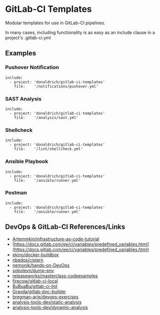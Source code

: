 # GitLab-CI Templates

Modular templates for use in GitLab-CI pipelines.

In many cases, including functionality is as easy as an include clause in a project's .gitlab-ci.yml

## Examples

### Pushover Notification
```
include:
  - project: 'donaldrich/gitlab-ci-templates'
    file:    '/notifications/pushover.yml'
```
### SAST Analysis
```
include:
  - project: 'donaldrich/gitlab-ci-templates'
    file:    '/analysis/sast.yml'
```
### Shellcheck
```
include:
  - project: 'donaldrich/gitlab-ci-templates'
    file:    '/lint/shellcheck.yml'
```
### Ansible Playbook
```
include:
  - project: 'donaldrich/gitlab-ci-templates'
    file:    '/ansible/runner.yml'
```
### Postman
```
include:
  - project: 'donaldrich/gitlab-ci-templates'
    file:    '/ansible/runner.yml'
```

## DevOps & GitLab-CI References/Links
- [Artemmkin/infrastructure-as-code-tutorial](https://github.com/Artemmkin/infrastructure-as-code-tutorial)
- [https://docs.gitlab.com/ee/ci/variables/predefined_variables.html](https://docs.gitlab.com/ee/ci/variables/predefined_variables.html)
- [ekino/docker-buildbox](https://github.com/ekino/docker-buildbox)
- [nbedos/cistern](https://github.com/nbedos/cistern)
- [nemonik/hands-on-DevOps](https://github.com/nemonik/hands-on-DevOps)
- [sobolevn/dump-env](https://github.com/sobolevn/dump-env)
- [releaseworks/masterclass-codeexamples](https://github.com/releaseworks/masterclass-codeexamples)
- [firecow/gitlab-ci-local](https://github.com/firecow/gitlab-ci-local)
- [BuBuaBu/gitlab-ci-lint](https://github.com/BuBuaBu/gitlab-ci-lint)
- [Grayda/gitlab-doc-builder](https://github.com/Grayda/gitlab-doc-builder)
- [bregman-arie/devops-exercises](https://github.com/bregman-arie/devops-exercises)
- [analysis-tools-dev/static-analysis](https://github.com/analysis-tools-dev/static-analysis)
- [analysis-tools-dev/dynamic-analysis](https://github.com/analysis-tools-dev/dynamic-analysis)




